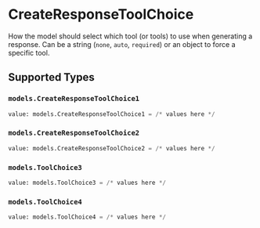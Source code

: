 # CreateResponseToolChoice

How the model should select which tool (or tools) to use when generating a response. Can be a string (`none`, `auto`, `required`) or an object to force a specific tool.


## Supported Types

### `models.CreateResponseToolChoice1`

```python
value: models.CreateResponseToolChoice1 = /* values here */
```

### `models.CreateResponseToolChoice2`

```python
value: models.CreateResponseToolChoice2 = /* values here */
```

### `models.ToolChoice3`

```python
value: models.ToolChoice3 = /* values here */
```

### `models.ToolChoice4`

```python
value: models.ToolChoice4 = /* values here */
```

